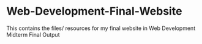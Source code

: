 # Web-Development-Final-Website
This contains the files/ resources for my final website in  Web Development Midterm Final Output
